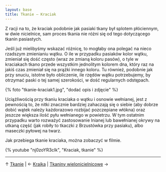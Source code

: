 ```yaml
---
layout: base
title: Tkanie – Kraciak
---
```

Z racji na to, że kraciak podobnie jak pasiaki tkany był splotem płóciennym, w dwie nicielnice, sam proces tkania nie różni się od tego dotyczącego tkanin pasiastych.

Jeśli już mielibyśmy wskazać różnicę, to mogłaby ona polegać na nieco rzadszym zmienianiu wątku. O ile w przypadku pasiaków kolor wątku, zmieniał się dość często (wraz ze zmianą koloru pasów), o tyle w kraciakach tkano przede wszystkim jednolitym kolorem dna, który raz na jakiś czas zmieniał się na prążki innego koloru. Tu również, podobnie jak przy snuciu, istotne było obliczenie, ile rzędów wątku potrzebujemy, by otrzymać paski o tej samej szerokości, w dość regularnych odstępach.

{% foto "tkanie-kraciak1.jpg", "dodać opis i zdjęcie" %}

Uciążliwością przy tkaniu kraciaka o wątku i osnowie wełnianej, jest z pewnością to, że nitki znacznie bardziej zahaczają się o siebie (aby dobrze dobić wątek należy każdorazowo rozbijać pozczepiane włókna) oraz jeszcze większa ilość pyłu wełnianego w powietrzu. W tym ostatnim przypadku warto rozważyć zastosowanie lnianej lub bawełnianej okrywy na utkaną część (jak robiły to tkaczki z Brzustówka przy pasiaku), albo maseczki pyłowej na twarz.

Jak przebiega tkanie kraciaka, można zobaczyć w filmie.

{% youtube "nj0zoYR3cIk", "Kraciak, tkanie" %}

---

↑ [Tkanie](/tkanie/#main) | ← [Krajka](/tkanie/krajka/#main) | [Tkaniny wielonicielnicowe](/tkanie/tkaniny-wielonicielnicowe/#main) →